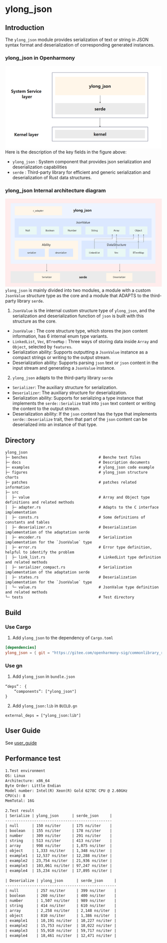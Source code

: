 # ylong_json

## Introduction
The `ylong_json` module provides serialization of text or string in JSON syntax format and deserialization of corresponding generated instances.

### ylong_json in Openharmony
![structure](./figures/ylong_json_oh_relate.png)
Here is the description of the key fields in the figure above:
- `ylong_json` : System component that provides json serialization and deserialization capabilities
- `serde` : Third-party library for efficient and generic serialization and deserialization of Rust data structures.

### ylong_json Internal architecture diagram
![structure](./figures/ylong_json_inner_structure.png)
`ylong_json` is mainly divided into two modules, a module with a custom `JsonValue` structure type as the core and a module that ADAPTS to the third-party library `serde`.

1. `JsonValue` is the internal custom structure type of `ylong_json`, and the serialization and deserialization function of `json` is built with this structure as the core.
- `JsonValue` : The core structure type, which stores the json content information, has 6 internal enum type variants.
- `LinkedList`, `Vec`, `BTreeMap` : Three ways of storing data inside `Array` and `Object`, selected by `features`.
- Serialization ability: Supports outputting a `JsonValue` instance as a compact strings or writing to the output stream.
- Deserialization ability: Supports parsing `json` text or `json` content in the input stream and generating a `JsonValue` instance.

2. `ylong_json` adapts to the third-party library `serde` 
- `Serializer`: The auxiliary structure for serialization.
- `Deserializer`: The auxiliary structure for deserialization.
- Serialization ability: Supports for serializing a type instance that implements the `serde::Serialize` trait into `json` text content or writing the content to the output stream.
- Deserialization ability: If the `json` content has the type that implements `serde::Deserialize` trait, then that part of the `json` content can be deserialized into an instance of that type.

## Directory
```
ylong_json
├─ benches                                # Benche test files
├─ docs                                   # Description documents
├─ examples                               # ylong_json code example
├─ figures                                # ylong_json structure charts
├─ patches                                # patches related information
├─ src
│  ├─ value                               # Array and Object type definitions and related methods
│  ├─ adapter.rs                          # Adapts to the C interface implementation
│  ├─ consts.rs                           # Some definitions of constants and tables
│  ├─ deserializer.rs                     # Deserialization implementation of the adaptation serde
│  ├─ encoder.rs                          # Serialization implementation for the `JsonValue` type
│  ├─ error.rs                            # Error type definition, helpful to identify the problem
│  ├─ link_list.rs                        # LinkedList type definition and related methods
│  ├─ serializer_compact.rs               # Serialization implementation of the adaptation serde
│  ├─ states.rs                           # Deserialization implementation for the `JsonValue` type
│  └─ value.rs                            # JsonValue type definition and related methods
└─ tests                                  # Test directory
```

## Build
### Use Cargo 
1. Add `ylong_json` to the dependency of `Cargo.toml`
```toml
[dependencies]
ylong_json = { git = "https://gitee.com/openharmony-sig/commonlibrary_rust_ylong_json.git" }
```

### Use gn
1. Add `ylong_json` in `bundle.json`
```gn 
“deps”： {
    “components”: ["ylong_json"]
}
```

2. Add `ylong_json:lib` in `BUILD.gn`
```gn 
external_deps = ["ylong_json:lib"]
```

## User Guide
See [user_guide](./docs/user_guide.md)

## Performance test
```
1.Test environment
OS: Linux
Architecture: x86_64
Byte Order: Little Endian
Model number: Intel(R) Xeon(R) Gold 6278C CPU @ 2.60GHz
CPU(s): 8
MemTotal: 16G

2.Test result
| Serialize | ylong_json      | serde_json     |
------------------------------------------------
| null      | 150 ns/iter     | 175 ns/iter    |
| boolean   | 155 ns/iter     | 178 ns/iter    |
| number    | 309 ns/iter     | 291 ns/iter    |
| string    | 513 ns/iter     | 413 ns/iter    |
| array     | 998 ns/iter     | 1,075 ns/iter  |
| object    | 1,333 ns/iter   | 1,348 ns/iter  |
| example1  | 12,537 ns/iter  | 12,288 ns/iter |
| example2  | 23,754 ns/iter  | 21,936 ns/iter |
| example3  | 103,061 ns/iter | 97,247 ns/iter |
| example4  | 15,234 ns/iter  | 17,895 ns/iter |

| Deserialize | ylong_json      | serde_json     |
--------------------------------------------------
| null        | 257 ns/iter     | 399 ns/iter    |
| boolean     | 260 ns/iter     | 400 ns/iter    |
| number      | 1,507 ns/iter   | 989 ns/iter    |
| string      | 414 ns/iter     | 610 ns/iter    |
| array       | 2,258 ns/iter   | 2,148 ns/iter  |
| object      | 810 ns/iter     | 1,386 ns/iter  |
| example1    | 10,191 ns/iter  | 10,227 ns/iter |
| example2    | 15,753 ns/iter  | 18,022 ns/iter |
| example3    | 55,910 ns/iter  | 59,717 ns/iter |
| example4    | 18,461 ns/iter  | 12,471 ns/iter |
```

